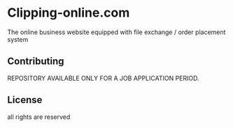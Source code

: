 # Clipping-online.com
The online business website equipped with file exchange / order placement system

## Contributing

REPOSITORY AVAILABLE ONLY FOR A JOB APPLICATION PERIOD. 

## License

all rights are reserved

